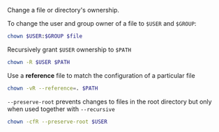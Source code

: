 Change a file or directory's ownership. 

To change the user and group owner of a file to `$USER` and `$GROUP`:

```sh
chown $USER:$GROUP $file
```

Recursively grant `$USER` ownership to `$PATH`
```sh
chown -R $USER $PATH
```

Use a **reference** file to match the configuration of a particular file
```sh
chown -vR --reference=. $PATH
```

`--preserve-root` prevents changes to files in the root directory but only when used together with `--recursive`

```sh
chown -cfR --preserve-root $USER 
```
